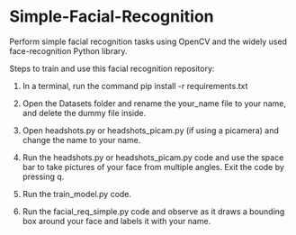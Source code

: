 # Simple-Facial-Recognition
Perform simple facial recognition tasks using OpenCV and the widely used face-recognition Python library. 

Steps to train and use this facial recognition repository:

1. In a terminal, run the command pip install -r requirements.txt

2. Open the Datasets folder and rename the your_name file to your name, and delete the dummy file inside. 

3. Open headshots.py or headshots_picam.py (if using a picamera) and change the name to your name.

4. Run the headshots.py or headshots_picam.py code and use the space bar to take pictures of your face from multiple angles. Exit the code by pressing q.

5. Run the train_model.py code.

6. Run the facial_req_simple.py code and observe as it draws a bounding box around your face and labels it with your name. 
